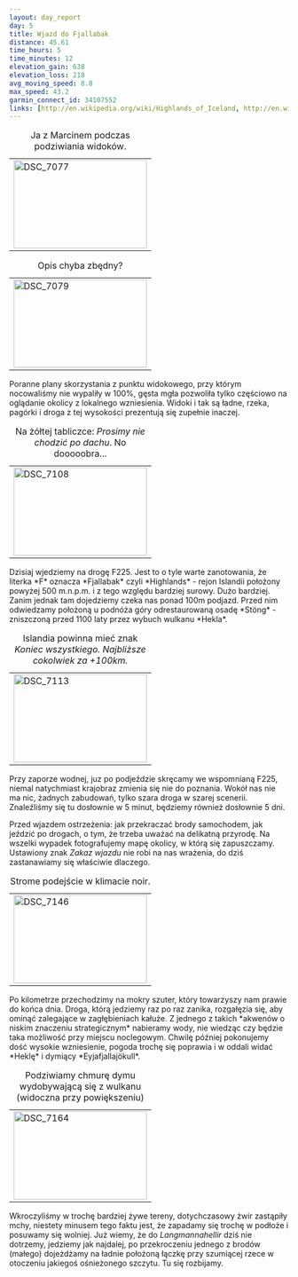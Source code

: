 ```yaml
---
layout: day_report
day: 5
title: Wjazd do Fjallabak
distance: 45.61
time_hours: 5
time_minutes: 12
elevation_gain: 638
elevation_loss: 218
avg_moving_speed: 8.8
max_speed: 43.2
garmin_connect_id: 34107552
links: [http://en.wikipedia.org/wiki/Highlands_of_Iceland, http://en.wikipedia.org/wiki/Þjóðveldisbærinn_Stöng, http://en.wikipedia.org/wiki/Eyjafjallajökull, http://en.wikipedia.org/wiki/Hekla]
---
```


<table class="image left">
  <caption>Ja z Marcinem podczas podziwiania widoków.</caption>
  <tr>
    <td>
      <a href="http://www.flickr.com/photos/michalbugno/4644264921/sizes/l" title="DSC_7077 by Michal Bugno, on Flickr"><img src="http://farm5.static.flickr.com/4056/4644264921_e4521bdc9d_m.jpg" width="240" height="159" alt="DSC_7077" /></a>
    </td>
  </tr>
</table>
<table class="image right">
  <caption>Opis chyba zbędny?</caption>
  <tr>
    <td>
      <a href="http://www.flickr.com/photos/michalbugno/4644265609/sizes/l" title="DSC_7079 by Michal Bugno, on Flickr"><img src="http://farm4.static.flickr.com/3408/4644265609_136209588f_m.jpg" width="240" height="159" alt="DSC_7079" /></a>
    </td>
  </tr>
</table>
Poranne plany skorzystania z punktu widokowego, przy którym nocowaliśmy nie
wypaliły w 100%, gęsta mgła pozwoliła tylko częściowo na oglądanie okolicy z
lokalnego wzniesienia. Widoki i tak są ładne, rzeka, pagórki i droga z tej
wysokości prezentują się zupełnie inaczej.

<table class="image right">
  <caption>Na żółtej tabliczce: <em>Prosimy nie chodzić po dachu</em>. No
  dooooobra...</caption>
  <tr>
    <td>
      <a href="http://www.flickr.com/photos/michalbugno/4644268881/sizes/l" title="DSC_7108 by Michal Bugno, on Flickr"><img src="http://farm5.static.flickr.com/4024/4644268881_a31ff13d86_m.jpg" width="240" height="159" alt="DSC_7108" /></a>
    </td>
  </tr>
</table>
Dzisiaj wjedziemy na drogę F225. Jest to o tyle warte zanotowania, że literka
*F* oznacza *Fjallabak* czyli *Highlands* - rejon Islandii położony powyżej 500
m.n.p.m. i z tego względu bardziej surowy. Dużo bardziej. Zanim jednak tam
dojedziemy czeka nas ponad 100m podjazd. Przed nim odwiedzamy położoną u podnóża
góry odrestaurowaną osadę *Stöng* - zniszczoną przed 1100 laty przez wybuch
wulkanu *Hekla*.

<table class="image right">
  <caption>Islandia powinna mieć znak <em>Koniec wszystkiego. Najbliższe
  cokolwiek za +100km.</em></caption>
  <tr>
    <td>
      <a href="http://www.flickr.com/photos/michalbugno/4644270131/sizes/l" title="DSC_7113 by Michal Bugno, on Flickr"><img src="http://farm4.static.flickr.com/3395/4644270131_a559e119a9_m.jpg" width="240" height="159" alt="DSC_7113" /></a>
    </td>
  </tr>
</table>
Przy zaporze wodnej, juz po podjeździe skręcamy we wspomnianą F225, niemal
natychmiast krajobraz zmienia się nie do poznania. Wokół nas nie ma nic, żadnych
zabudowań, tylko szara droga w szarej scenerii. Znaleźliśmy się tu dosłownie w 5
minut, będziemy również dosłownie 5 dni.

Przed wjazdem ostrzeżenia: jak przekraczać brody samochodem, jak jeździć po
drogach, o tym, że trzeba uważać na delikatną przyrodę. Na wszelki wypadek
fotografujemy mapę okolicy, w którą się zapuszczamy. Ustawiony znak *Zakaz
wjazdu* nie robi na nas wrażenia, do dziś zastanawiamy się właściwie dlaczego.

<table class="image left">
  <caption>Strome podejście w klimacie noir.</caption>
  <tr>
    <td>
      <a href="http://www.flickr.com/photos/michalbugno/4644272749/sizes/l" title="DSC_7146 by Michal Bugno, on Flickr"><img src="http://farm5.static.flickr.com/4032/4644272749_044cb78c16_m.jpg" width="240" height="159" alt="DSC_7146" /></a>
    </td>
  </tr>
</table>
Po kilometrze przechodzimy na mokry szuter, który towarzyszy nam prawie do końca
dnia. Droga, którą jedziemy raz po raz zanika, rozgałęzia się, aby ominąć
zalegające w zagłębieniach kałuże. Z jednego z takich *akwenów o niskim
znaczeniu strategicznym* nabieramy wody, nie wiedząc czy będzie taka możliwość
przy miejscu noclegowym. Chwilę później pokonujemy dość wysokie wzniesienie,
pogoda trochę się poprawia i w oddali widać *Heklę* i dymiący
*Eyjafjallajökull*.
<table class="image right">
  <caption>Podziwiamy chmurę dymu wydobywającą się z wulkanu (widoczna przy
      powiększeniu)</caption>
  <tr>
    <td>
      <a href="http://www.flickr.com/photos/michalbugno/4644892614/sizes/l" title="DSC_7164 by Michal Bugno, on Flickr"><img src="http://farm5.static.flickr.com/4052/4644892614_ae11d96db1_m.jpg" width="240" height="159" alt="DSC_7164" /></a>
    </td>
  </tr>
</table>

Wkroczyliśmy w trochę bardziej żywe tereny, dotychczasowy żwir zastąpiły mchy,
niestety minusem tego faktu jest, że zapadamy się trochę w podłoże i posuwamy
się wolniej. Już wiemy, że do *Langmannahellir* dziś nie dotrzemy, jedziemy jak
najdalej, po przekroczeniu jednego z brodów (małego) dojeżdżamy na ładnie
położoną łączkę przy szumiącej rzece w otoczeniu jakiegoś ośnieżonego szczytu.
Tu się rozbijamy.
